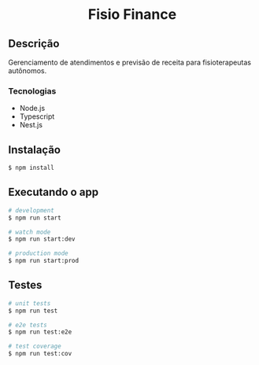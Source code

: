   <h1 align="center">Fisio Finance</h1>

## Descrição

Gerenciamento de atendimentos e previsão de receita para fisioterapeutas autônomos.

### Tecnologias

- Node.js
- Typescript
- Nest.js

## Instalação

```bash
$ npm install
```

## Executando o app

```bash
# development
$ npm run start

# watch mode
$ npm run start:dev

# production mode
$ npm run start:prod
```

## Testes

```bash
# unit tests
$ npm run test

# e2e tests
$ npm run test:e2e

# test coverage
$ npm run test:cov
```
